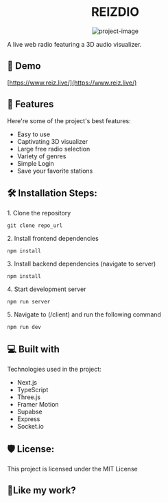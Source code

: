 <h1 align="center" id="title">REIZDIO</h1>

<p align="center"><img src="https://raw.githubusercontent.com/rduraj96/reiz.live/refs/heads/main/client/public/reizdio_blob_2.gif" alt="project-image"></p>

<p id="description">A live web radio featuring a 3D audio visualizer.</p>

<h2>🚀 Demo</h2>

[https://www.reiz.live/](https://www.reiz.live/)

  
  
<h2>🧐 Features</h2>

Here're some of the project's best features:

*   Easy to use
*   Captivating 3D visualizer
*   Large free radio selection
*   Variety of genres
*   Simple Login
*   Save your favorite stations

<h2>🛠️ Installation Steps:</h2>

<p>1. Clone the repository</p>

```
git clone repo_url
```

<p>2. Install frontend dependencies</p>

```
npm install
```

<p>3. Install backend dependencies (navigate to server)</p>

```
npm install
```

<p>4. Start development server</p>

```
npm run server
```

<p>5. Navigate to (/client) and run the following command</p>

```
npm run dev
```

  
  
<h2>💻 Built with</h2>

Technologies used in the project:

*   Next.js
*   TypeScript
*   Three.js
*   Framer Motion
*   Supabse
*   Express
*   Socket.io

<h2>🛡️ License:</h2>

This project is licensed under the MIT License

<h2>💖Like my work?</h2>
